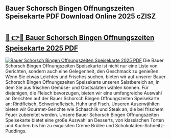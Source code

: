 ## Bauer Schorsch Bingen Offnungszeiten Speisekarte PDF Download Online 2025 cZISZ

# <h2><a href="http://gcecad.nevu.top/?p=Bauer+Schorsch+Bingen+Offnungszeiten+Speisekarte">🔗 👉🔴 Bauer Schorsch Bingen Offnungszeiten Speisekarte 2025 PDF</a></h2>

[![Bauer Schorsch Bingen Offnungszeiten Speisekarte 2025 PDF](https://i.imgur.com/dBaPXMq.png)](http://gcecad.nevu.top/?p=Bauer+Schorsch+Bingen+Offnungszeiten+Speisekarte)
Die Bauer Schorsch Bingen Offnungszeiten Speisekarte ist nicht nur eine Liste von Gerichten, sondern auch eine Gelegenheit, den Geschmack zu genießen. Wenn Sie etwas Leichtes und Frisches suchen, bieten wir auf unserer Bauer Schorsch Bingen Offnungszeiten Speisekarte unseren Salatbereich an, in dem Sie aus frischen Gemüse- und Obstsalaten wählen können. Für diejenigen, die Fleisch bevorzugen, bieten wir eine umfangreiche Auswahl an Gerichten auf der Bauer Schorsch Bingen Offnungszeiten Speisekarte an: Rindfleisch, Schweinefleisch, Huhn und Fisch. Unseren Auserwählten bieten wir Gourmet-Gerichte wie Schaschlik und Steak an, die bei frischem Feuer zubereitet werden. Unsere Bauer Schorsch Bingen Offnungszeiten Speisekarte bietet eine große Auswahl an Desserts, von klassischen Torten und Kuchen bis hin zu exquisiten Crème Brûlée und Schokoladen-Schneitz-Puddings.
